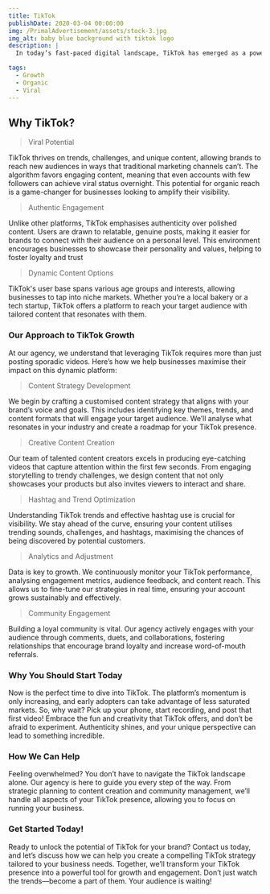 ```yaml
---
title: TikTok
publishDate: 2020-03-04 00:00:00
img: /PrimalAdvertisement/assets/stock-3.jpg
img_alt: baby blue background with tiktok logo
description: |
  In today’s fast-paced digital landscape, TikTok has emerged as a powerhouse platform for businesses looking to elevate their brand awareness and engage with a vibrant community. With over a billion active users, TikTok offers unparalleled opportunities for creativity, connection, and conversion. But how can your business harness this platform effectively? That’s where our social media management and content creation agency comes in.

tags:
  - Growth
  - Organic
  - Viral
---
```


## Why TikTok?

>Viral Potential

TikTok thrives on trends, challenges, and unique content, allowing brands to reach new audiences in ways that traditional marketing channels can’t. The algorithm favors engaging content, meaning that even accounts with few followers can achieve viral status overnight. This potential for organic reach is a game-changer for businesses looking to amplify their visibility.

>Authentic Engagement

Unlike other platforms, TikTok emphasises authenticity over polished content. Users are drawn to relatable, genuine posts, making it easier for brands to connect with their audience on a personal level. This environment encourages businesses to showcase their personality and values, helping to foster loyalty and trust

>Dynamic Content Options

TikTok's user base spans various age groups and interests, allowing businesses to tap into niche markets. Whether you’re a local bakery or a tech startup, TikTok offers a platform to reach your target audience with tailored content that resonates with them.

### Our Approach to TikTok Growth

At our agency, we understand that leveraging TikTok requires more than just posting sporadic videos. Here’s how we help businesses maximise their impact on this dynamic platform:

>Content Strategy Development

We begin by crafting a customised content strategy that aligns with your brand’s voice and goals. This includes identifying key themes, trends, and content formats that will engage your target audience. We’ll analyse what resonates in your industry and create a roadmap for your TikTok presence.

>Creative Content Creation

Our team of talented content creators excels in producing eye-catching videos that capture attention within the first few seconds. From engaging storytelling to trendy challenges, we design content that not only showcases your products but also invites viewers to interact and share.

>Hashtag and Trend Optimization

Understanding TikTok trends and effective hashtag use is crucial for visibility. We stay ahead of the curve, ensuring your content utilises trending sounds, challenges, and hashtags, maximising the chances of being discovered by potential customers.


>Analytics and Adjustment

Data is key to growth. We continuously monitor your TikTok performance, analysing engagement metrics, audience feedback, and content reach. This allows us to fine-tune our strategies in real time, ensuring your account grows sustainably and effectively.


>Community Engagement

Building a loyal community is vital. Our agency actively engages with your audience through comments, duets, and collaborations, fostering relationships that encourage brand loyalty and increase word-of-mouth referrals.


### Why You Should Start Today

Now is the perfect time to dive into TikTok. The platform’s momentum is only increasing, and early adopters can take advantage of less saturated markets. So, why wait? Pick up your phone, start recording, and post that first video! Embrace the fun and creativity that TikTok offers, and don’t be afraid to experiment. Authenticity shines, and your unique perspective can lead to something incredible.

### How We Can Help

Feeling overwhelmed? You don’t have to navigate the TikTok landscape alone. Our agency is here to guide you every step of the way. From strategic planning to content creation and community management, we’ll handle all aspects of your TikTok presence, allowing you to focus on running your business.


### Get Started Today!

Ready to unlock the potential of TikTok for your brand? Contact us today, and let’s discuss how we can help you create a compelling TikTok strategy tailored to your business needs. Together, we’ll transform your TikTok presence into a powerful tool for growth and engagement. Don’t just watch the trends—become a part of them. Your audience is waiting!
